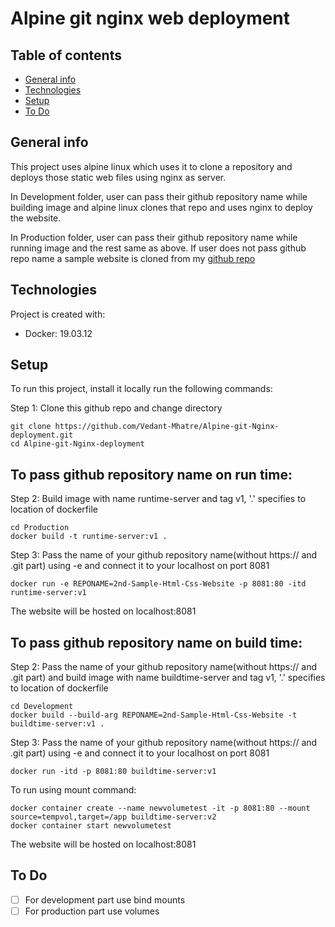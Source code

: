 # Alpine git nginx web deployment

## Table of contents
* [General info](#general-info)
* [Technologies](#technologies)
* [Setup](#setup)
* [To Do](#to-do)


## General info
This project uses alpine linux which uses it to clone a repository and deploys those static web files using nginx as server.
	
In Development folder, user can pass their github repository name while building image and alpine linux clones that repo and uses nginx to deploy the website.

In Production folder, user can pass their github repository name while running image and the rest same as above. If user does not pass github repo name a sample website is cloned from my [github repo](https://github.com/Vedant-Mhatre/Sample-Html-Css-Website)


## Technologies
Project is created with:
* Docker: 19.03.12

	
## Setup
To run this project, install it locally run the following commands:

Step 1:
Clone this github repo and change directory 
```
git clone https://github.com/Vedant-Mhatre/Alpine-git-Nginx-deployment.git
cd Alpine-git-Nginx-deployment
```
<h2>To pass github repository name on run time: </h2>

Step 2:
Build image with name runtime-server and tag v1, '.' specifies to location of dockerfile 
```
cd Production
docker build -t runtime-server:v1 .
```

Step 3:
Pass the name of your github repository name(without https:// and .git part) using -e and connect it to your localhost on port 8081
```
docker run -e REPONAME=2nd-Sample-Html-Css-Website -p 8081:80 -itd runtime-server:v1
```
The website will be hosted on localhost:8081

<h2>To pass github repository name on build time: </h2>

Step 2:
Pass the name of your github repository name(without https:// and .git part) and build image with name buildtime-server and tag v1, '.' specifies to location of dockerfile 
```
cd Development
docker build --build-arg REPONAME=2nd-Sample-Html-Css-Website -t buildtime-server:v1 .
```

Step 3:
Pass the name of your github repository name(without https:// and .git part) using -e and connect it to your localhost on port 8081
```
docker run -itd -p 8081:80 buildtime-server:v1
```

To run using mount command:
```
docker container create --name newvolumetest -it -p 8081:80 --mount source=tempvol,target=/app buildtime-server:v2
docker container start newvolumetest
```
The website will be hosted on localhost:8081

## To Do

- [ ] For development part use bind mounts 
- [ ] For production part use volumes 
